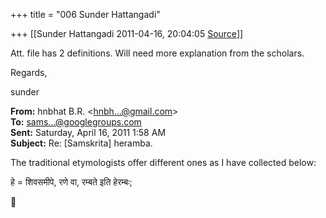 +++
title = "006 Sunder Hattangadi"

+++
[[Sunder Hattangadi	2011-04-16, 20:04:05 [Source](https://groups.google.com/g/samskrita/c/zgdXwi9yRXg)]]



Att. file has 2 definitions. Will need more explanation from the scholars.



Regards,



sunder















**From:** hnbhat B.R. \<[hnbh...@gmail.com]()\>  
**To:** [sams...@googlegroups.com]()  
**Sent:** Saturday, April 16, 2011 1:58 AM  
**Subject:** Re: \[Samskrita\] heramba.

  

The traditional etymologists offer different ones as I have collected below:

  

हे = शिवसमीपे, रणे वा, रम्बते इति हेरम्बः;





